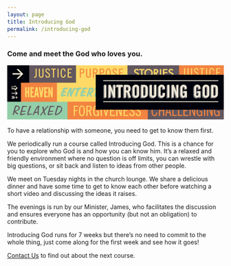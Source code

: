 ```yaml
---
layout: page
title: Introducing God
permalink: /introducing-god
---
```



### Come and meet the God who loves you.

![logo](/media/introducing-god.png)

To have a relationship with someone, you need to get to know them first.

We periodically run a course called Introducing God. This is a chance 
for you to explore who God is and how you can know him. It’s a relaxed and 
friendly environment where no question is off limits, you can wrestle with 
big questions, or sit back and listen to ideas from other people. 

We meet on Tuesday nights in the church lounge. We share a delicious dinner 
and have some time to get to know each other before watching a short video 
and discussing the ideas it raises.

The evenings is run by our Minister, James, who facilitates the discussion 
and ensures everyone has an opportunity (but not an obligation) to contribute.

Introducing God runs for 7 weeks but there’s no need to commit to the whole 
thing, just come along for the first week and see how it goes!

[Contact Us](/contact) to find out about the next course.
